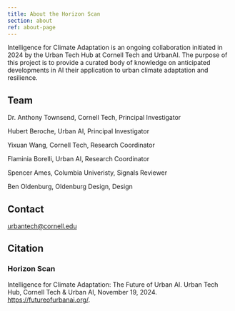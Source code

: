 ```yaml
---
title: About the Horizon Scan
section: about
ref: about-page
---
```


Intelligence for Climate Adaptation is an ongoing collaboration initiated in 2024 by the Urban Tech Hub at Cornell Tech and UrbanAI. The purpose of this project is to provide a curated body of knowledge on anticipated developments in AI their application to urban climate adaptation and resilience.

## Team

Dr. Anthony Townsend, Cornell Tech, Principal Investigator

Hubert Beroche, Urban AI, Principal Investigator

Yixuan Wang, Cornell Tech, Research Coordinator

Flaminia Borelli, Urban AI, Research Coordinator

Spencer Ames, Columbia Univeristy, Signals Reviewer

Ben Oldenburg, Oldenburg Design, Design

## Contact

urbantech@cornell.edu

## Citation

### Horizon Scan

Intelligence for Climate Adaptation: The Future of Urban AI. Urban Tech Hub, Cornell Tech & Urban AI, November 19, 2024. https://futureofurbanai.org/.
